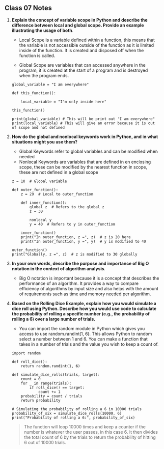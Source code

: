 ## Class 07 Notes

1. **Explain the concept of variable scope in Python and describe the difference between local and global scope. Provide an example illustrating the usage of both.**

    - Local Scope is a variable defined within a function, this means that the variable is not accessible outside of the function as it is limited inside of the function. It is created and disposed off when the function is called.

    - Global Scope are variables that can accessed anywhere in the program, it is created at the start of a program and is destroyed when the program ends.

    ```
    global_variable = "I am everywhere"

    def this_function():

        local_variable = "I'm only inside here"

    this_function()

    print(global_variable) # This will be print out "I am everywhere"
    print(local_variable) # This will give an error because it is out of scope and not defined
    ```

2. **How do the global and nonlocal keywords work in Python, and in what situations might you use them?**

    - Global Keywords refer to global variables and can be modified when needed
    - Nonlocal Keywords are variables that are defined in en enclosing scope, these can be modified by the nearest function in scope, these are not defined in a global scope

    ```
    z = 10  # Global variable

    def outer_function():
        z = 20  # Local to outer_function

        def inner_function():
            global z  # Refers to the global z
            z = 30

            nonlocal y
            y = 40  # Refers to y in outer_function

        inner_function()
        print("In outer_function, z =", z)  # z is 20 here
        print("In outer_function, y =", y)  # y is modified to 40

    outer_function()
    print("Globally, z =", z)  # z is modified to 30 globally

    ```

3. **In your own words, describe the purpose and importance of Big O notation in the context of algorithm analysis.**

    - Big O notation is important because it is a concept that describes the performance of an algorithm. It provides a way to compare efficiency of algorithms by input size and also helps with the amount of requirements such as time and memory needed per algorithm.

4. **Based on the Rolling Dice Example, explain how you would simulate a dice roll using Python. Describe how you would use code to calculate the probability of rolling a specific number (e.g., the probability of rolling a 6) over a large number of trials.**

    - You can import the random module in Python which gives you access to use random.randint(1, 6). This allows Python to random select a number between 1 and 6. You can make a function that takes in a number of trials and the value you wish to keep a count of.

    ```
    import random

    def roll_dice():
        return random.randint(1, 6)

    def simulate_dice_rolls(trials, target):
        count = 0
        for _ in range(trials):
            if roll_dice() == target:
                count += 1
        probability = count / trials
        return probability

    # Simulating the probability of rolling a 6 in 10000 trials
    probability_of_six = simulate_dice_rolls(10000, 6)
    print("Probability of rolling a 6:", probability_of_six)

    ```
    > The function will loop 10000 times and keep a counter if the number is whatever the user passes, in this case 6. It then divides the total count of 6 by the trials to return the probability of hitting 6 out of 10000 trials.